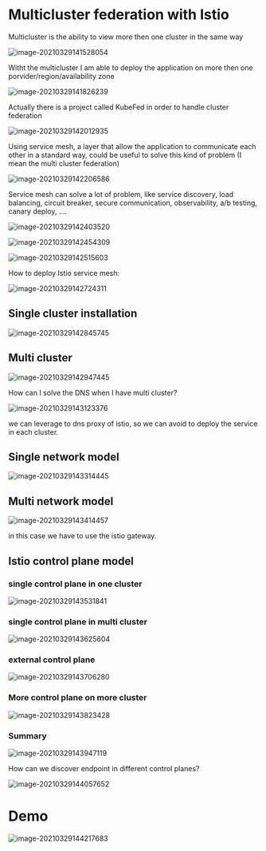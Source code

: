 # Multicluster federation with Istio



Multicluster is the ability to view more then one cluster in the same way

![image-20210329141528054](./imgs/image-20210329141528054.png)

Witht the multicluster I am able to deploy the application on more then one porvider/region/availability zone

![image-20210329141826239](./imgs/image-20210329141826239.png)

Actually there is a project called KubeFed in order to handle cluster federation

![image-20210329142012935](./imgs/image-20210329142012935.png)

Using service mesh, a layer that allow the application to communicate each other in a standard way, could be useful to solve this kind of problem (I mean the multi cluster federation)

![image-20210329142206586](./imgs/image-20210329142206586.png)

Service mesh can solve a lot of problem, like service discovery, load balancing, circuit breaker, secure communication, observability, a/b testing, canary deploy, ....

![image-20210329142403520](./imgs/image-20210329142403520.png)

![image-20210329142454309](./imgs/image-20210329142454309.png)

![image-20210329142515603](./imgs/image-20210329142515603.png)



How to deploy Istio service mesh:

![image-20210329142724311](./imgs/image-20210329142724311.png)



## Single cluster installation

![image-20210329142845745](./imgs/image-20210329142845745.png)



## Multi cluster

![image-20210329142947445](./imgs/image-20210329142947445.png)

How can I solve the DNS when I have multi cluster?

![image-20210329143123376](./imgs/image-20210329143123376.png)

we can leverage to dns proxy of istio, so we can avoid to deploy the service in  each cluster.

## Single network model

![image-20210329143314445](./imgs/image-20210329143314445.png)

## Multi network model

![image-20210329143414457](./imgs/image-20210329143414457.png)

in this case we have to use the istio gateway. 

## Istio control plane model

### single control plane in one cluster

![image-20210329143531841](./imgs/image-20210329143531841.png)

### single control plane in multi cluster

![image-20210329143625604](./imgs/image-20210329143625604.png)

### external control plane 

![image-20210329143706280](./imgs/image-20210329143706280.png)

### More control plane on more cluster

![image-20210329143823428](./imgs/image-20210329143823428.png)

### Summary

![image-20210329143947119](./imgs/image-20210329143947119.png)

How can we discover endpoint in different control planes?

![image-20210329144057652](./imgs/image-20210329144057652.png)

# Demo

![image-20210329144217683](./imgs/image-20210329144217683.png)

